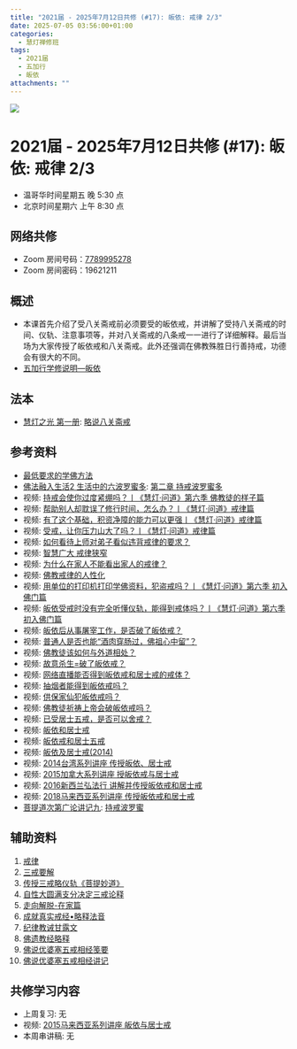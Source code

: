 ```yaml
---
title: "2021届 - 2025年7月12日共修 (#17): 皈依: 戒律 2/3"
date: 2025-07-05 03:56:00+01:00
categories:
  - 慧灯禅修班
tags:
  - 2021届
  - 五加行
  - 皈依
attachments: ""
---
```

![](/f/up/maxresdefault.jpg)

# 2021届 - 2025年7月12日共修 (#17): 皈依: 戒律 2/3

* 温哥华时间星期五 晚 5:30 点
* 北京时间星期六 上午 8:30 点

## 网络共修

* Zoom 房间号码：[7789995278](https://zoom.us/j/7789995278)
* Zoom 房间密码：19621211

## 概述

* 本课首先介绍了受八关斋戒前必须要受的皈依戒，并讲解了受持八关斋戒的时间、仪轨、注意事项等，并对八关斋戒的八条戒一一进行了详细解释。最后当场为大家传授了皈依戒和八关斋戒。此外还强调在佛教殊胜日行善持戒，功德会有很大的不同。
* [](<>)[](<>)[](<>)[](<>)[](<>)[](<>)[](<>)[](<>)[](<>)[](https://fohuifayu.com/index.php/huideng-jiangtang/chanxiuke/zen-04/8656-zen04-gy)[五加行学修说明—皈依](https://fohuifayu.com/index.php/huideng-jiangtang/chanxiuke/zen-04/8656-zen04-gy)

## 法本

* [慧灯之光 第一册](https://fohuifayu.com/index.php/huideng-zhiguang/huideng-series): [](https://fohuifayu.com/index.php/huideng-zhiguang/huideng-series/190-a00040)[](<>)[略说八关斋戒](https://fohuifayu.com/index.php/huideng-zhiguang/huideng-series/188-a00077)
  [](<>)[](<>)[](<>)[](<>)[](<>)[](<>)[](<>)[](<>)[](<>)[](<>)

## 参考资料[](https://fohuifayu.com/index.php/huideng-zhiguang/dianzi-congshu/foxue-jichu/9046-a00537?title=%E5%B1%85%E5%A3%AB%E4%BA%94%E6%88%92#anchor)

* [最低要求的学佛方法](https://fohuifayu.com/index.php/huideng-zhiguang/dianzi-congshu/foxue-jichu/9045-a00536?title=%E5%B1%85%E5%A3%AB%E4%BA%94%E6%88%92#anchor)
* [佛法融入生活2 生活中的六波罗蜜多](https://fohuifayu.com/index.php/huideng-zhiguang/dianzi-congshu/fofa-rongru-shenghuo/fofa-rongru-shenghuo-2): [第二章  持戒波罗蜜多](https://fohuifayu.com/index.php/huideng-zhiguang/dianzi-congshu/fofa-rongru-shenghuo/fofa-rongru-shenghuo-2/8597-a00510)
* 视频: [持戒会使你过度紧绷吗？丨《慧灯·问道》第六季 佛教徒的样子篇](https://fohuifayu.com/index.php/shipin-jingcui/huideng-wendao/diliuji/fojiaotu-style/5970-w21015?title=%E6%88%92%E5%BE%8B)
* 视频: [帮助别人却耽误了修行时间，怎么办？丨《慧灯·问道》戒律篇](https://fohuifayu.com/index.php/shipin-jingcui/huideng-wendao/diwuji/jielv-pian/5059-w20022?title=)
* 视频: [有了这个基础，积资净障的能力可以更强丨《慧灯·问道》戒律篇](https://fohuifayu.com/index.php/shipin-jingcui/huideng-wendao/diwuji/jielv-pian/5000-w20019?title=)
* 视频: [受戒，让你压力山大了吗？丨《慧灯·问道》戒律篇](https://fohuifayu.com/index.php/shipin-jingcui/huideng-wendao/diwuji/jielv-pian/4967-w20018?title=)
* 视频: [如何看待上师对弟子看似违背戒律的要求？](https://fohuifayu.com/index.php/shipin-jingcui/wenda-zhailu/2571-V16126-V12?title=)
* 视频: [智慧广大 戒律狭窄](https://fohuifayu.com/index.php/shipin-jingcui/jingcai-shipin/2331-Y00114?title=)
* 视频: [为什么在家人不能看出家人的戒律？](https://fohuifayu.com/index.php/shipin-jingcui/wenda-zhailu/2049-W16015-V02?title=)
* 视频: [佛教戒律的人性化](https://fohuifayu.com/index.php/shipin-jingcui/jingcai-shipin/1523-Y00037?title=)
* 视频: [用单位的打印机打印学佛资料，犯盗戒吗？丨《慧灯·问道》第六季 初入佛门篇](https://fohuifayu.com/index.php/shipin-jingcui/huideng-wendao/diliuji/churu-fomen-01/5815-w21204?title=%E5%B1%85%E5%A3%AB%E4%BA%94%E6%88%92)
* 视频: [皈依受戒时没有完全听懂仪轨，能得到戒体吗？丨《慧灯·问道》第六季 初入佛门篇](https://fohuifayu.com/index.php/shipin-jingcui/huideng-wendao/diliuji/churu-fomen-01/5872-w21257?title=%E7%9A%88%E4%BE%9D%E6%88%92)
* 视频: [皈依后从事屠宰工作，是否破了皈依戒？](https://fohuifayu.com/index.php/shipin-jingcui/wenda-zhailu/5638-V17072-V01?title=%E5%B1%85%E5%A3%AB%E4%BA%94%E6%88%92)
* 视频: [普通人是否也能“酒肉穿肠过，佛祖心中留”？](https://fohuifayu.com/index.php/shipin-jingcui/wenda-zhailu/10400-v22003-v02)
* 视频: [佛教徒该如何与外道相处？](https://fohuifayu.com/index.php/shipin-jingcui/wenda-zhailu/5010-V19009-V08?title=%E7%9A%88%E4%BE%9D%E6%88%92)
* 视频: [故意杀生=破了皈依戒？](https://fohuifayu.com/index.php/shipin-jingcui/wenda-zhailu/3945-V17083-V07?title=)
* 视频: [网络直播能否得到皈依戒和居士戒的戒体？](https://fohuifayu.com/index.php/shipin-jingcui/wenda-zhailu/3135-V17002-V02?title=)
* 视频: [抽烟者能得到皈依戒吗？](https://fohuifayu.com/index.php/shipin-jingcui/wenda-zhailu/2884-V16133-V04?title=)
* 视频: [供保家仙犯皈依戒吗？](https://fohuifayu.com/index.php/shipin-jingcui/wenda-zhailu/1966-V00122?title=)
* 视频: [佛教徒祈祷上帝会破皈依戒吗？](https://fohuifayu.com/index.php/shipin-jingcui/wenda-zhailu/5351-V20010-V01?title=)
* 视频: [已受居士五戒，是否可以舍戒？](https://fohuifayu.com/index.php/shipin-jingcui/wenda-zhailu/4435-V19007-V04?title=)
* 视频: [皈依和居士戒](https://fohuifayu.com/index.php/huideng-jiangtang/sancheng-jielv/bie-jietuojie/828-l10033?title=%E5%B1%85%E5%A3%AB%E4%BA%94%E6%88%92)
* 视频: [皈依戒和居士五戒](https://fohuifayu.com/index.php/huideng-jiangtang/sancheng-jielv/bie-jietuojie/760-l12032?title=)
* 视频: [皈依及居士戒(2014)](https://fohuifayu.com/index.php/huideng-jiangtang/sancheng-jielv/bie-jietuojie/601-l14066?title=%E5%B1%85%E5%A3%AB%E4%BA%94%E6%88%92)
* 视频: [2014台湾系列讲座 传授皈依、居士戒](https://fohuifayu.com/index.php/huideng-jiangtang/huanqiu-xilie/taiwan-diqu/869-l14075?title=%E5%B1%85%E5%A3%AB%E4%BA%94%E6%88%92)
* 视频: [2015加拿大系列讲座 授皈依戒与居士戒](https://fohuifayu.com/index.php/huideng-jiangtang/huanqiu-xilie/jia-na-da/1129-l15044?title=%E5%B1%85%E5%A3%AB%E4%BA%94%E6%88%92)
* 视频: [2016新西兰弘法行 讲解并传授皈依戒和居士戒](https://fohuifayu.com/index.php/huideng-jiangtang/huanqiu-xilie/xin-xilan/1401-l16074?title=%E5%B1%85%E5%A3%AB%E4%BA%94%E6%88%92)
* 视频: [2018马来西亚系列讲座 传授皈依戒和居士戒](https://fohuifayu.com/index.php/huideng-jiangtang/sancheng-jielv/bie-jietuojie/9882-l18037)
* [菩提道次第广论讲记九](https://www.xianmixuezi.com/%E9%81%93%E6%AC%A1%E7%AC%AC%E6%96%87%E5%BA%93/%E8%8F%A9%E6%8F%90%E9%81%93%E6%AC%A1%E7%AC%AC%E5%B9%BF%E8%AE%BA/%E4%B8%80%E9%9B%B6%E8%8F%A9%E6%8F%90%E9%81%93%E6%AC%A1%E7%AC%AC%E5%B9%BF%E8%AE%BA%E8%AE%B2%E8%AE%B0%E4%B9%9D/): [持戒波罗蜜](https://www.xianmixuezi.com/%E9%81%93%E6%AC%A1%E7%AC%AC%E6%96%87%E5%BA%93/%E8%8F%A9%E6%8F%90%E9%81%93%E6%AC%A1%E7%AC%AC%E5%B9%BF%E8%AE%BA/%E4%B8%80%E9%9B%B6%E8%8F%A9%E6%8F%90%E9%81%93%E6%AC%A1%E7%AC%AC%E5%B9%BF%E8%AE%BA%E8%AE%B2%E8%AE%B0%E4%B9%9D/%E6%8C%81%E6%88%92%E6%B3%A2%E7%BD%97%E8%9C%9C)

## **辅助资料**

1. [](/f/up/大圆满传承源流.jpg)[](<>)[](http://read.goodweb.net.cn/news/news_more.asp?lm2=716)[戒律](https://www.zhihuihai.net/%E5%AD%A6%E4%BD%9B%E4%B9%8B%E5%AE%B6/%E4%BA%94%E9%83%A8%E5%A4%A7%E8%AE%BA/%E6%88%92%E5%BE%8B/)
2. [三戒要解](https://www.zhihuihai.net/%E5%AD%A6%E4%BD%9B%E4%B9%8B%E5%AE%B6/%E9%AB%98%E7%BA%A7%E8%AF%BE%E7%A8%8B/%E4%BF%AE%E5%BF%83/%E4%B8%89%E6%88%92%E8%A6%81%E8%A7%A3%E4%B8%8A)
3. [传授三戒略仪轨《菩提妙道》](https://www.zhihuihai.net/%E6%99%BA%E6%82%B2%E5%AD%A6%E5%A0%82/2023%E5%AD%A6%E5%A0%82/%E4%BC%A0%E6%8E%88%E4%B8%89%E6%88%92%E7%95%A5%E4%BB%AA%E8%BD%A8%E8%8F%A9%E6%8F%90%E5%A6%99%E9%81%93)
4. [自性大圆满支分决定三戒论释](https://www.zhihuihai.net/%E5%AD%A6%E4%BD%9B%E4%B9%8B%E5%AE%B6/%E4%BA%94%E9%83%A8%E5%A4%A7%E8%AE%BA/%E6%88%92%E5%BE%8B/%E8%87%AA%E6%80%A7%E5%A4%A7%E5%9C%86%E6%BB%A1%E6%94%AF%E5%88%86%E5%86%B3%E5%AE%9A%E4%B8%89%E6%88%92%E8%AE%BA%E9%87%8A)
5. [走向解脱-在家篇](https://www.xianmixuezi.com/%E7%94%98%E9%9C%B2%E5%A6%99%E6%B3%95%E7%B3%BB%E5%88%97/%E7%94%98%E9%9C%B2%E5%A6%99%E6%B3%9513-%E8%B5%B0%E5%90%91%E8%A7%A3%E8%84%B1-%E5%9C%A8%E5%AE%B6%E7%AF%87)
6. [成就真实戒经•略释法音](https://www.xianmixuezi.com/%E7%94%98%E9%9C%B2%E5%A6%99%E6%B3%95%E7%B3%BB%E5%88%97/%E7%94%98%E9%9C%B2%E5%A6%99%E6%B3%9514-%E6%88%90%E5%B0%B1%E7%9C%9F%E5%AE%9E%E6%88%92%E7%BB%8F%E7%95%A5%E9%87%8A%E6%B3%95%E9%9F%B3/)
7. [纪律教诫甘露文](https://www.xianmixuezi.com/%E6%B3%95%E7%8E%8B%E8%91%97%E4%BD%9C%E8%AF%91%E4%BC%A0/%E6%B3%95%E7%8E%8B%E8%91%97%E4%BD%9C%E8%AF%91%E4%BC%A015-%E7%BA%AA%E5%BE%8B%E6%95%99%E8%AF%AB%E7%94%98%E9%9C%B2%E6%96%87)
8. [佛遗教经略释](https://www.xianmixuezi.com/%E4%BD%9B%E7%BB%8F%E5%AE%9D%E5%85%B8%E7%B3%BB%E5%88%97/%E4%BD%9B%E9%81%97%E6%95%99%E7%BB%8F%E7%95%A5%E9%87%8A)
9. [佛说优婆塞五戒相经笺要](https://www1.amtb.tw/pdf/HZ13-07-01.pdf)
10. [佛说优婆塞五戒相经讲记](http://read.goodweb.net.cn/news/news_view.asp?newsid=37118)

## 共修学习内容

* 上周复习: [](<>)[](<>)[](<>)[](<>)[](<>)[](<>)[](<>)[](/f/up/开显解脱道略释1-思考题.pptx)[](/f/up/开显解脱道略释2-思考题.pptx)[](/f/up/开显解脱道略释3-思考题.pptx)[](/f/up/开显解脱道略释4-思考题.pptx)[](https://fohuifayu.com/index.php/huideng-jiangtang/chanxiuke/zen-04/2542-l17092)无[](<>)[](<>)[](<>)[](<>)[](<>)[](<>)[](<>)[](<>)[](<>)[](<>)[](<>)
* 视频: [](https://www.youtube.com/watch?v=LBELbsSGdic)[2015马来西亚系列讲座 皈依与居士戒](https://fohuifayu.com/index.php/huideng-jiangtang/huanqiu-xilie/malai-xiya/847-l15006?title=%E5%B1%85%E5%A3%AB%E4%BA%94%E6%88%92)
* 本周串讲稿: [](/f/up/串讲稿-皈依境-传承上师vf.pdf)[](<>)[](<>)[](<>)[](<>)[](<>)[](<>)[](<>)[](<>)[](<>)[](<>)[](<>)[](<>)无[](<>)[](<>)[](<>)[](<>)[](<>)[](<>)[](<>)[](<>)[](<>)[](<>)[](<>)

[](<>)[](<>)[](<>)[](<>)[](<>)[](<>)[](<>)[](<>)[](/f/up/串讲稿-皈依.docx)
